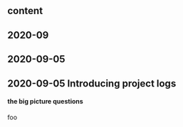 
## content

## 2020-09

## 2020-09-05

## 2020-09-05 Introducing project logs

#### the big picture questions

<a name="foo">foo</a>
